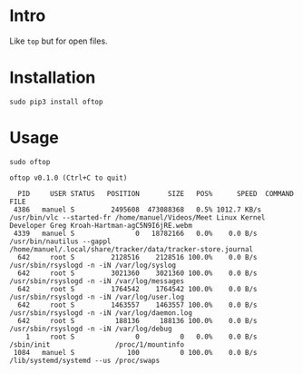 # Intro

Like `top` but for open files.

# Installation

    sudo pip3 install oftop

# Usage

    sudo oftop

    oftop v0.1.0 (Ctrl+C to quit)
    
      PID     USER STATUS   POSITION       SIZE   POS%      SPEED  COMMAND                   FILE
     4386   manuel S         2495608  473088368   0.5% 1012.7 KB/s  /usr/bin/vlc --started-fr /home/manuel/Videos/Meet Linux Kernel Developer Greg Kroah-Hartman-agC5N9I6jRE.webm
     4339   manuel S               0   18782166   0.0%    0.0 B/s  /usr/bin/nautilus --gappl /home/manuel/.local/share/tracker/data/tracker-store.journal
      642     root S         2128516    2128516 100.0%    0.0 B/s  /usr/sbin/rsyslogd -n -iN /var/log/syslog
      642     root S         3021360    3021360 100.0%    0.0 B/s  /usr/sbin/rsyslogd -n -iN /var/log/messages
      642     root S         1764542    1764542 100.0%    0.0 B/s  /usr/sbin/rsyslogd -n -iN /var/log/user.log
      642     root S         1463557    1463557 100.0%    0.0 B/s  /usr/sbin/rsyslogd -n -iN /var/log/daemon.log
      642     root S          188136     188136 100.0%    0.0 B/s  /usr/sbin/rsyslogd -n -iN /var/log/debug
        1     root S               0          0   0.0%    0.0 B/s  /sbin/init                /proc/1/mountinfo
     1084   manuel S             100          0 100.0%    0.0 B/s  /lib/systemd/systemd --us /proc/swaps

